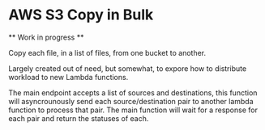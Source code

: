 # AWS S3 Copy in Bulk

** Work in progress **

Copy each file, in a list of files, from one bucket to another.

Largely created out of need, but somewhat, to expore how to distribute workload
to new Lambda functions.

The main endpoint accepts a list of sources and destinations, this function will
asyncrounously send each source/destination pair to another  lambda function to
process that pair. The main function will wait for a response for each pair
and return the statuses of each.

